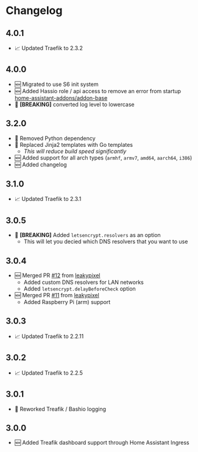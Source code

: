 # Changelog

## 4.0.1

* 📈 Updated Traefik to 2.3.2

## 4.0.0

* 🆕 Migrated to use S6 init system
* 🆕 Added Hassio role / api access to remove an error from startup [home-assistant-addons/addon-base](https://github.com/home-assistant-addons/addon-base/issues/41)
* 🐞 **[BREAKING]** converted log level to lowercase

## 3.2.0

* 🐞 Removed Python dependency
* 🐞 Replaced Jinja2 templates with Go templates
    * _This will reduce build speed significantly_
* 🆕 Added support for all arch types (`armhf`, `armv7`, `amd64`, `aarch64`, `i386`)
* 🆕 Added changelog

## 3.1.0

* 📈 Updated Traefik to 2.3.1

## 3.0.5

* 🐞 **[BREAKING]** Added `letsencrypt.resolvers` as an option
    * This will let you decied which DNS resolvers that you want to use

## 3.0.4

* 🆕 Merged PR [#12](https://github.com/alex3305/home-assistant-addons/pull/12) from [leakypixel](https://github.com/leakypixel)
    * Added custom DNS resolvers for LAN networks
    * Added `letsencrypt.delayBeforeCheck` option
* 🆕 Merged PR [#11](https://github.com/alex3305/home-assistant-addons/pull/11) from [leakypixel](https://github.com/leakypixel)
    * Added Raspberry Pi (arm) support

## 3.0.3

* 📈 Updated Traefik to 2.2.11

## 3.0.2

* 📈 Updated Traefik to 2.2.5

## 3.0.1

* 🐞 Reworked Treafik / Bashio logging

## 3.0.0

* 🆕 Added Treafik dashboard support through Home Assistant Ingress
